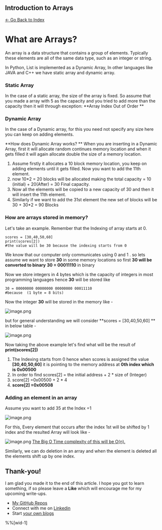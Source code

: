 ## Introduction to Arrays

> 
 [<- Go Back to Index ](https://carboncoffee.hashnode.dev/datastructures) 


# What are Arrays?

An array is a data structure that contains a group of elements. Typically these elements are all of the same data type, such as an integer or string. 

In Python, List is implemented as a Dynamic Array, In other languages like JAVA and C++ we have static array and dynamic array. 

### Static Array 
In the case of a static array, the size of the array is fixed. So assume that you made a array with 5 as the capacity and you tried to add more than the capacity then it will through exception: **Array Index Out of Order 
**

### Dynamic Array 
In the case of a Dynamic array, for this you need not specify any size here you can keep on adding elements.

**How does Dynamic Array works? **
When you are inserting in a Dynamic Array, first it will allocate random continues memory location and when it gets filled it will again allocate double the size of a memory location.

1. Assume firstly it allocates a 10 block memory location, you keep on adding elements until it gets filled. Now you want to add the 11th element. 
2. now 10*2 = 20 blocks will be allocated making the total capacity = 10 (initial) + 20(After) = 30 Final capacity.
3. Now all the elements will be copied to a new capacity of 30 and then it will insert the 11th element. 
4. Similarly if we want to add the 31st element the new set of blocks will be 30 + 30*2 = 90 Blocks 
 

### How are arrays stored in memory?

Let's take an example. Remember that the Indexing of array starts at 0. 

```
scores = [30,40,50,60]
print(scores[2])
#the value will be 30 because the indexing starts from 0
``` 


We know that our computer only communicates using 0 and 1 . so lets assume we want to store **30** in some memory locations so first **30 will be converted to binary**
**30 = 00011110** in binary  

Now we store integers in 4 bytes which is the capacity of integers in most programming languages hence **30** will be stored like 


```
30 = 00000000 00000000 00000000 00011110 
#because  (1 byte = 8 bits)
``` 

Now the integer **30** will be stored in the memory like - 
 
![image.png](https://cdn.hashnode.com/res/hashnode/image/upload/v1610097055358/i9R7vtTRi.png)

but for general understanding we will consider **scores = [30,40,50,60] ** in below table - 



![image.png](https://cdn.hashnode.com/res/hashnode/image/upload/v1610099762255/BPVCWKqoU.png)

Now taking the above example let's find what will be the result of **print(scores[2])**

1. The Indexing starts from 0 hence when scores is assigned the value **[30,40,50,60]** it is pointing to the memory address at **0th index which is 0x00500**
2. In order to find scores[2] = the initial address + 2 * size of (Integer)
3.  score[2] =0x00500 + 2 * 4
4. **score[2] =0x00508**

### Adding an element in an array

Assume you want to add 35 at the Index =1 

![image.png](https://cdn.hashnode.com/res/hashnode/image/upload/v1610099426610/HqzGKLKXM.png)

For this, Every element that occurs after the index 1st will be shifted by 1 index and the resulted Array will look like -


![image.png](https://cdn.hashnode.com/res/hashnode/image/upload/v1610099972715/8G9_hclXT.png)
[The Big O Time complexity of this will be O(n).](https://carboncoffee.hashnode.dev/big-o-notation-quick-recap) 

Similarly, we can do deletion in an array and when the element is deleted all the elements shift up by one index.

## Thank-you! 

I am glad you made it to the end of this article. I hope you got to learn something, if so please leave a **Like** which will encourage me for my upcoming write-ups. 


> 
- [My GitHub Repos](https://github.com/akxat)  
- Connect with me on  [Linkedin](https://www.linkedin.com/in/sharma-akshat/) 
- Start  [your own blogs ](https://hashnode.com/@AkshatSharma/joinme) 

%%[wid-1]